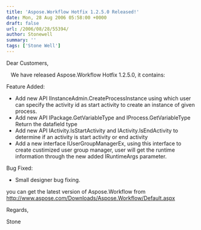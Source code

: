 ```yaml
---
title: 'Aspose.Workflow Hotfix 1.2.5.0 Released!'
date: Mon, 28 Aug 2006 05:58:00 +0000
draft: false
url: /2006/08/28/55394/
author: Stonewell
summary: ''
tags: ['Stone Well']
---
```


Dear Customers,

   We have released Aspose.Workflow Hotfix 1.2.5.0, it contains:

Feature Added:

*   Add new API IInstanceAdmin.CreateProcessInstance using which user can specify the activity id as start activity to create an instance of given process.
*   Add new API IPackage.GetVariableType and IProcess.GetVariableType Return the datafield type
*   Add new API IActivity.IsStartActivity and IActivity.IsEndActivity to determine if an activity is start activity or end activity
*   Add a new interface IUserGroupManagerEx, using this interface to create custimized user group manager, user will get the runtime information through the new added IRuntimeArgs parameter.

Bug Fixed:

*   Small designer bug fixing.

you can get the latest version of Aspose.Workflow from http://www.aspose.com/Downloads/Aspose.Workflow/Default.aspx

Regards,

Stone[](/Products/Aspose.Workflow)







